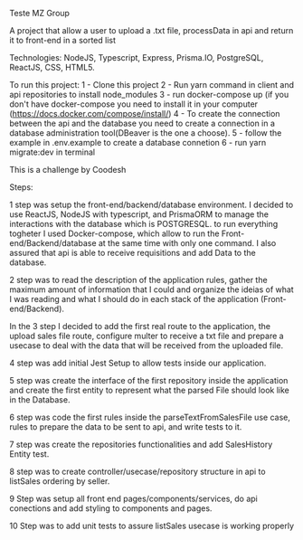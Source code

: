Teste MZ Group

A project that allow a user to upload a .txt file, processData in api and return it to front-end in a sorted list 

Technologies: NodeJS, Typescript, Express, Prisma.IO, PostgreSQL, ReactJS, CSS, HTML5.

To run this project:
  1 - Clone this project
  2 - Run yarn command in client and api repositories to install node_modules
  3 - run docker-compose up (if you don't have docker-compose you need to install it in your computer (https://docs.docker.com/compose/install/)
  4 - To create the connection between the api and the database you need to create a connection in a database administration tool(DBeaver is the one a     choose).
  5 - follow the example in .env.example to create a database connetion
  6 - run yarn migrate:dev in terminal

This is a challenge by Coodesh

Steps:

1 step was setup the front-end/backend/database environment. I decided to use ReactJS, NodeJS with typescript, and PrismaORM to manage the interactions with the database which is POSTGRESQL. to run everything togheter I used Docker-compose, which allow to run the Front-end/Backend/database at the same time with only one command. I also assured that api is able to receive requisitions and add Data to the database.

2 step was to read the description of the application rules, gather the maximum amount of information that I could and organize the ideias of what I was reading and what I should do in each stack of the application (Front-end/Backend). 

In the 3 step I decided to add the first real route to the application, the upload sales file route, configure multer to receive a txt file and prepare a usecase to deal with the data that will be received from the uploaded file.

4 step was add initial Jest Setup to allow tests inside our application.

5 step was create the interface of the first repository inside the application and create the first entity to represent what the parsed File should look like in the Database.

6 step was code the first rules inside the parseTextFromSalesFile use case, rules to prepare the data to be sent to api, and write tests to it.

7 step was create the repositories functionalities and add SalesHistory Entity test.

8 step was to create controller/usecase/repository structure in api to listSales ordering by seller.

9 Step was setup all front end pages/components/services, do api conections and add styling to components and pages.

10 Step was to add unit tests to assure listSales usecase is working properly
